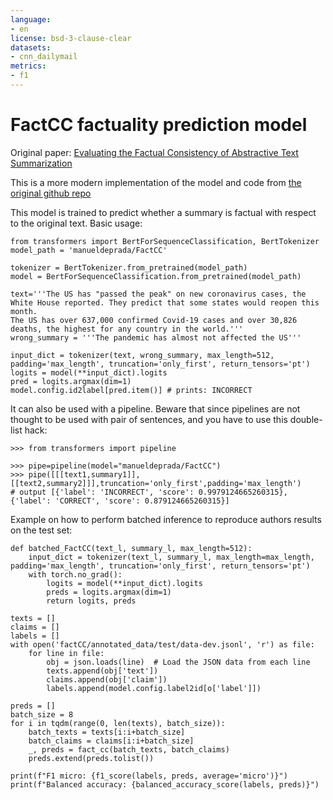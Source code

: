 ```yaml
---
language:
- en
license: bsd-3-clause-clear
datasets:
- cnn_dailymail
metrics:
- f1
---
```

# FactCC factuality prediction model

Original paper: [Evaluating the Factual Consistency of Abstractive Text Summarization](https://arxiv.org/abs/1910.12840)

This is a more modern implementation of the model and code from [the original github repo](https://github.com/salesforce/factCC)

This model is trained to predict whether a summary is factual with respect to the original text. Basic usage:
```
from transformers import BertForSequenceClassification, BertTokenizer
model_path = 'manueldeprada/FactCC'

tokenizer = BertTokenizer.from_pretrained(model_path)
model = BertForSequenceClassification.from_pretrained(model_path)

text='''The US has "passed the peak" on new coronavirus cases, the White House reported. They predict that some states would reopen this month.
The US has over 637,000 confirmed Covid-19 cases and over 30,826 deaths, the highest for any country in the world.'''
wrong_summary = '''The pandemic has almost not affected the US'''

input_dict = tokenizer(text, wrong_summary, max_length=512, padding='max_length', truncation='only_first', return_tensors='pt')
logits = model(**input_dict).logits
pred = logits.argmax(dim=1)
model.config.id2label[pred.item()] # prints: INCORRECT
```

It can also be used with a pipeline. Beware that since pipelines are not thought to be used with pair of sentences, and you have to use this double-list hack:
```
>>> from transformers import pipeline

>>> pipe=pipeline(model="manueldeprada/FactCC")
>>> pipe([[[text1,summary1]],[[text2,summary2]]],truncation='only_first',padding='max_length')
# output [{'label': 'INCORRECT', 'score': 0.9979124665260315}, {'label': 'CORRECT', 'score': 0.879124665260315}]
```

Example on how to perform batched inference to reproduce authors results on the test set:
```
def batched_FactCC(text_l, summary_l, max_length=512):    
    input_dict = tokenizer(text_l, summary_l, max_length=max_length, padding='max_length', truncation='only_first', return_tensors='pt')
    with torch.no_grad():
        logits = model(**input_dict).logits
        preds = logits.argmax(dim=1)
        return logits, preds

texts = []
claims = []
labels = []
with open('factCC/annotated_data/test/data-dev.jsonl', 'r') as file:
    for line in file:
        obj = json.loads(line)  # Load the JSON data from each line
        texts.append(obj['text'])
        claims.append(obj['claim'])
        labels.append(model.config.label2id[o['label']])

preds = []
batch_size = 8
for i in tqdm(range(0, len(texts), batch_size)):
    batch_texts = texts[i:i+batch_size]
    batch_claims = claims[i:i+batch_size]
    _, preds = fact_cc(batch_texts, batch_claims)
    preds.extend(preds.tolist())

print(f"F1 micro: {f1_score(labels, preds, average='micro')}")
print(f"Balanced accuracy: {balanced_accuracy_score(labels, preds)}")
```